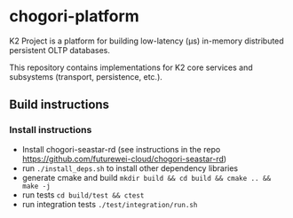 <!--
    (C)opyright Futurewei Technologies Inc, 2019
-->

# chogori-platform
K2 Project is a platform for building low-latency (μs) in-memory distributed persistent OLTP databases.

This repository contains implementations for K2 core services and subsystems (transport, persistence, etc.).

## Build instructions

### Install instructions
 * Install chogori-seastar-rd (see instructions in the repo https://github.com/futurewei-cloud/chogori-seastar-rd)
 * run `./install_deps.sh` to install other dependency libraries
 * generate cmake and build `mkdir build && cd build && cmake .. && make -j`
 * run tests `cd build/test && ctest`
 * run integration tests `./test/integration/run.sh`

